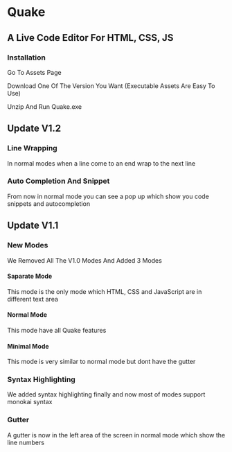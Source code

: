 # Quake
## A Live Code Editor For HTML, CSS, JS

### Installation

Go To Assets Page

Download One Of The Version You Want (Executable Assets Are Easy To Use)

Unzip And Run Quake.exe

## Update V1.2
### Line Wrapping
In normal modes when a line come to an end wrap to the next line
### Auto Completion And Snippet
From now in normal mode you can see a pop up which show you code snippets and autocompletion
## Update V1.1
### New Modes
We Removed All The V1.0 Modes And Added 3 Modes
#### Saparate Mode
This mode is the only mode which HTML, CSS and JavaScript are in different text area
#### Normal Mode
This mode have all Quake features
#### Minimal Mode
This mode is very similar to normal mode but dont have the gutter
### Syntax Highlighting
We added syntax highlighting finally and now most of modes support monokai syntax
### Gutter
A gutter is now in the left area of the screen in normal mode which show the line numbers
